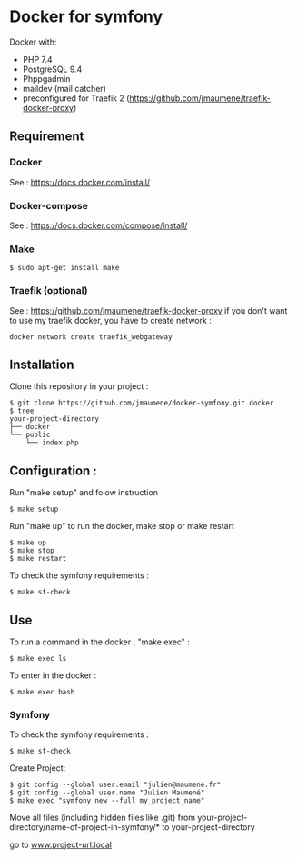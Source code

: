 # Docker for symfony

Docker with:
 - PHP 7.4
 - PostgreSQL 9.4
 - Phppgadmin
 - maildev (mail catcher)
 - preconfigured for Traefik 2 (https://github.com/jmaumene/traefik-docker-proxy)
 
## Requirement

### Docker
See : https://docs.docker.com/install/

### Docker-compose
See : https://docs.docker.com/compose/install/

### Make
```shell script
$ sudo apt-get install make
```
### Traefik (optional)
See : https://github.com/jmaumene/traefik-docker-proxy
if you don't want to use my traefik docker, you have to create network :
```shell script
docker network create traefik_webgateway
```

## Installation

Clone this repository in your project :
```shell script
$ git clone https://github.com/jmaumene/docker-symfony.git docker
$ tree
your-project-directory
├── docker
└── public
    └── index.php

```

## Configuration : 

Run "make setup" and folow instruction
```shell script
$ make setup
```

Run "make up" to run the docker, make stop or make restart
```shell script
$ make up
$ make stop
$ make restart
```

To check the symfony requirements :
```shell script
$ make sf-check
```

## Use

To run a command in the docker , "make exec" :
```shell script
$ make exec ls
```

To enter in the docker :
```shell script
$ make exec bash
```

### Symfony

To check the symfony requirements :
```shell script
$ make sf-check
```

Create Project:
```shell script
$ git config --global user.email "julien@maumené.fr"
$ git config --global user.name "Julien Maumené"
$ make exec "symfony new --full my_project_name"
```

Move all files (including hidden files like .git) from your-project-directory/name-of-project-in-symfony/* to your-project-directory

go to www.project-url.local

